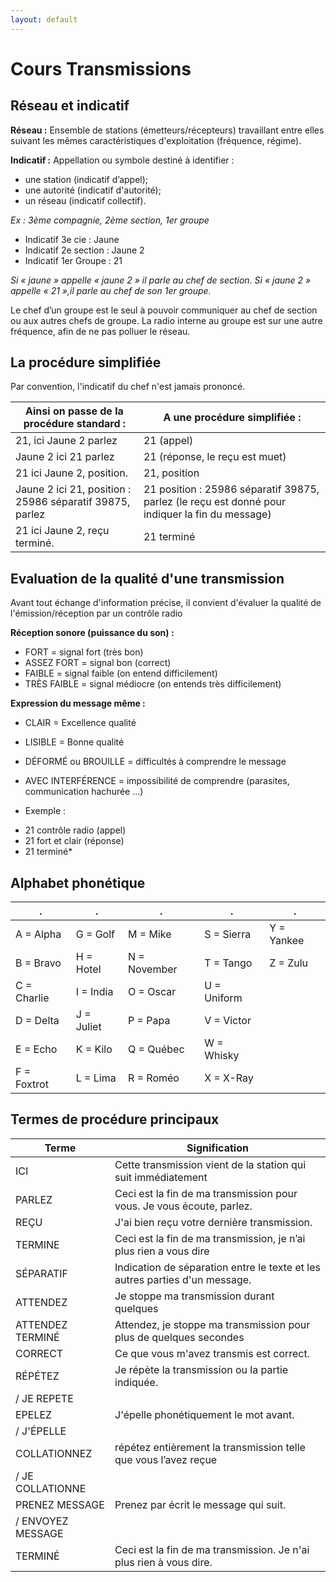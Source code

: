 ```yaml
---
layout: default
---
```


# Cours Transmissions

## Réseau et indicatif

**Réseau :** Ensemble de stations (émetteurs/récepteurs) travaillant entre elles suivant les mêmes caractéristiques d'exploitation (fréquence, régime). 

**Indicatif :** Appellation ou symbole destiné à identifier :
* une station (indicatif d’appel);
* une autorité (indicatif d'autorité);
* un réseau (indicatif collectif).

*Ex : 3ème compagnie, 2ème section, 1er groupe*
* Indicatif 3e cie : Jaune
* Indicatif 2e section : Jaune 2
* Indicatif 1er Groupe : 21

*Si « jaune » appelle « jaune 2 » il parle au chef de section. Si « jaune 2 » appelle « 21 »,il parle au chef de son 1er groupe.*


Le chef d’un groupe est le seul à pouvoir communiquer au chef de section ou aux autres chefs de groupe. La radio interne au groupe est sur une autre fréquence, afin de ne pas polluer le réseau.

## La procédure simplifiée

Par convention, l'indicatif du chef n'est jamais prononcé.

| Ainsi on passe de la procédure standard :                	| A une procédure simplifiée :                                                                    	|
|----------------------------------------------------------	|-------------------------------------------------------------------------------------------------	|
| 21, ici Jaune 2 parlez                                   	| 21 (appel)                                                                                      	|
| Jaune 2 ici 21 parlez                                    	| 21 (réponse, le reçu est muet)                                                                  	|
| 21 ici Jaune 2, position.                                	| 21, position                                                                                    	|
| Jaune 2 ici 21, position : 25986 séparatif 39875, parlez 	| 21 position : 25986 séparatif 39875, parlez (le reçu est donné pour indiquer la fin du message) 	|
| 21 ici Jaune 2, reçu terminé.                            	| 21 terminé                                                                                      	|

## Evaluation de la qualité d'une transmission

Avant tout échange d'information précise, il convient d'évaluer la qualité de l'émission/réception par un contrôle radio 
				
**Réception sonore (puissance du son) :**
* FORT = signal fort (très bon)
* ASSEZ FORT = signal bon (correct)
* FAIBLE = signal faible (on entend difficilement)
* TRÈS FAIBLE = signal médiocre (on entends très difficilement)
			

**Expression du message même :**
* CLAIR = Excellence qualité 	
* LISIBLE = Bonne qualité 		
* DÉFORMÉ ou BROUILLE = difficultés à comprendre le message
* AVEC INTERFÉRENCE = impossibilité de comprendre (parasites, communication hachurée ...)

* Exemple :

-	21 contrôle radio (appel)
-	21 fort et clair (réponse)
-	21 terminé*

## Alphabet phonétique
| .           	| .          	| .            	| .           	| .          	|
|-------------	|------------	|--------------	|-------------	|------------	|
| A = Alpha   	| G = Golf   	| M = Mike     	| S = Sierra  	| Y = Yankee 	|
| B = Bravo   	| H = Hotel  	| N = November 	| T = Tango   	| Z = Zulu   	|
| C = Charlie 	| I = India  	| O = Oscar    	| U = Uniform 	|            	|
| D = Delta   	| J = Juliet 	| P = Papa     	| V = Victor  	|            	|
| E = Echo    	| K = Kilo   	| Q = Québec   	| W = Whisky  	|            	|
| F = Foxtrot 	| L = Lima   	| R = Roméo    	| X = X-Ray   	|            	|

## Termes de procédure principaux
| Terme			| Signification									|
|-------------------	|-----------------------------------------------------------------------------	|
| ICI               	| Cette transmission vient de la station qui suit immédiatement               	|
| PARLEZ            	| Ceci est la fin de ma transmission pour vous. Je vous écoute, parlez.       	|
| REÇU              	| J'ai bien reçu votre dernière transmission.                                 	|
| TERMINE           	| Ceci est la fin de ma transmission, je n’ai plus rien a vous dire           	|
| SÉPARATIF         	| Indication de séparation entre le texte et les autres parties d'un message. 	|
| ATTENDEZ          	| Je stoppe ma transmission durant quelques                                   	|
| ATTENDEZ TERMINÉ  	| Attendez, je stoppe ma transmission pour plus de quelques secondes          	|
| CORRECT           	| Ce que vous m'avez transmis est correct.                                    	|
| RÉPÉTEZ           	| Je répète la transmission ou la partie indiquée.                            	|
| / JE REPETE       	|                                                                             	|
| EPELEZ            	| J'épelle phonétiquement le mot avant.                                       	|
| / J'ÉPELLE        	|                                                                             	|
| COLLATIONNEZ      	| répétez entièrement la transmission telle que vous l’avez reçue             	|
| / JE COLLATIONNE  	|                                                                             	|
| PRENEZ MESSAGE    	| Prenez par écrit le message qui suit.                                       	|
| / ENVOYEZ MESSAGE 	|                                                                             	|
| TERMINÉ           	| Ceci est la fin de ma transmission. Je n'ai plus rien à vous dire.          	|
